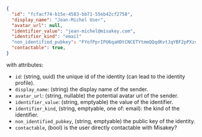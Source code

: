 ```json
{
  "id": "fcfacf74-b15e-4583-bb71-55eb42cf2758",
  "display_name": "Jean-Michel User",
  "avatar_url": null,
  "identifier_value": "jean-michel@misakey.com",
  "identifier_kind": "email"
  "non_identified_pubkey": "FYofPprIPU6qaHDtCNCETYtmmQQqdKvtJqYBF2pPXzc",
  "contactable": true,
}
```

with attributes:
- `id`: (string, uuid) the unique id of the identity (can lead to the identity profile).
- `display_name`: (string) the display name of the sender.
- `avatar_url`: (string, nullable) the potential avatar url of the sender.
- `identifier_value`: (string, emptyable) the value of the identifier.
- `identifier_kind`, (string, emptyable, one of: email): the kind of the identifier.
- `non_identified_pubkey`, (string, emptyable) the public key of the identity.
- `contactable`, (bool) is the user directly contactable with Misakey?
